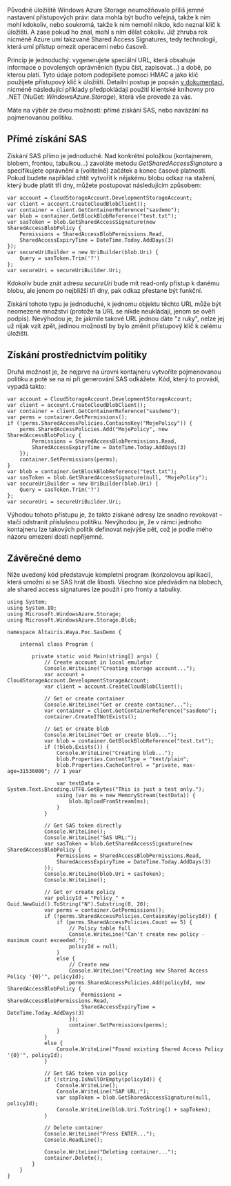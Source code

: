 <!-- dcterms:identifier = aspnetcz#3411 -->
<!-- dcterms:title = Windows Azure Storage a Shared Access Signatures -->
<!-- dcterms:abstract = Původně úložiště Windows Azure Storage neumožňovalo příliš jemné nastavení přístupových práv: data mohla být buďto veřejná, takže k nim mohl kdokoliv, nebo soukromá, takže k nim nemohl nikdo, kdo neznal klíč k úložišti. A zase pokud ho znal, mohl s ním dělat cokoliv. Již zhruba rok nicméně Azure umí takzvané Shared Access Signatures, tedy technologii, která umí přístup omezit operacemi nebo časově. -->
<!-- np9:categoryId = 2 -->
<!-- x4w:category = Bezpečnost -->
<!-- np9:authorId = 1 -->
<!-- np9:authorEmail = michal.valasek@altairis.cz -->
<!-- dcterms:creator = Michal Altair Valášek -->
<!-- dcterms:created = 2013-05-03T22:41:54.95+02:00 -->
<!-- dcterms:date = 2013-05-06T08:00:00+02:00 -->
<!-- x4w:pictureWidth = 150 -->
<!-- x4w:pictureHeight = 150 -->
<!-- x4w:pictureUrl = /perex-pictures/20130506-windows-azure-storage-a-shared-access-signatures.png -->

Původně úložiště Windows Azure Storage neumožňovalo příliš jemné nastavení přístupových práv: data mohla být buďto veřejná, takže k nim mohl kdokoliv, nebo soukromá, takže k nim nemohl nikdo, kdo neznal klíč k úložišti. A zase pokud ho znal, mohl s ním dělat cokoliv. Již zhruba rok nicméně Azure umí takzvané Shared Access Signatures, tedy technologii, která umí přístup omezit operacemi nebo časově.

Princip je jednoduchý: vygenerujete speciální URL, která obsahuje informace o povolených oprávněních (typu číst, zapisovat…) a době, po kterou platí. Tyto údaje potom podepíšete pomocí HMAC a jako klíč použijete přístupový klíč k úložišti. Detailní postup je popsán [v dokumentaci](http://msdn.microsoft.com/en-us/library/windowsazure/hh508996.aspx), nicméně následující příklady předpokládají použití klientské knihovny pro .NET (NuGet: *WindowsAzure.Storage*), která vše provede za vás.

Máte na výběr ze dvou možností: přímé získání SAS, nebo navázání na pojmenovanou politiku.

## Přímé získání SAS

Získání SAS přímo je jednoduché. Nad konkrétní položkou (kontajnerem, blobem, frontou, tabulkou…) zavoláte metodu *GetSharedAccessSignature* a specifikujete oprávnění a (volitelně) začátek a konec časové platnosti. Pokud budete například chtít vytvořit k nějakému blobu odkaz na stažení, který bude platit tři dny, můžete postupovat následujícím způsobem:

    var account = CloudStorageAccount.DevelopmentStorageAccount;
    var client = account.CreateCloudBlobClient();
    var container = client.GetContainerReference("sasdemo");
    var blob = container.GetBlockBlobReference("test.txt");
    var sasToken = blob.GetSharedAccessSignature(new SharedAccessBlobPolicy {
        Permissions = SharedAccessBlobPermissions.Read,
        SharedAccessExpiryTime = DateTime.Today.AddDays(3)
    });
    var secureUriBuilder = new UriBuilder(blob.Uri) {
        Query = sasToken.Trim('?')
    };
    var secureUri = secureUriBuilder.Uri;

Kdokoliv bude znát adresu *secureUri* bude mít read-only přístup k danému blobu, ale jenom po nejbližší tři dny, pak odkaz přestane být funkční.

Získání tohoto typu je jednoduché, k jednomu objektu těchto URL může být neomezené množství (protože ta URL se nikde neukládají, jenom se ověři podpis). Nevýhodou je, že jakmile takové URL jednou dáte "z ruky", nelze jej už nijak vzít zpět, jedinou možností by bylo změnit přístupový klíč k celému úložišti.

## Získání prostřednictvím politiky

Druhá možnost je, že nejprve na úrovni kontajneru vytvoříte pojmenovanou politiku a poté se na ni při generování SAS odkážete. Kód, který to provádí, vypadá takto:

    var account = CloudStorageAccount.DevelopmentStorageAccount;
    var client = account.CreateCloudBlobClient();
    var container = client.GetContainerReference("sasdemo");
    var perms = container.GetPermissions();
    if (!perms.SharedAccessPolicies.ContainsKey("MojePolicy")) {
        perms.SharedAccessPolicies.Add("MojePolicy", new SharedAccessBlobPolicy {
            Permissions = SharedAccessBlobPermissions.Read,
            SharedAccessExpiryTime = DateTime.Today.AddDays(3)
        });
        container.SetPermissions(perms);
    }
    var blob = container.GetBlockBlobReference("test.txt");
    var sasToken = blob.GetSharedAccessSignature(null, "MojePolicy");
    var secureUriBuilder = new UriBuilder(blob.Uri) {
        Query = sasToken.Trim('?')
    };
    var secureUri = secureUriBuilder.Uri;

Výhodou tohoto přístupu je, že takto získané adresy lze snadno revokovat – stačí odstranit příslušnou politiku. Nevýhodou je, že v rámci jednoho kontajneru lze takových politik definovat nejvýše pět, což je podle mého názoru omezení dosti nepříjemné.

## Závěrečné demo

Níže uvedený kód představuje kompletní program (konzolovou aplikaci), která umožní si se SAS hrát dle libosti. Všechno sice předvádím na blobech, ale shared access signatures lze použít i pro fronty a tabulky.

    using System;
    using System.IO;
    using Microsoft.WindowsAzure.Storage;
    using Microsoft.WindowsAzure.Storage.Blob;

    namespace Altairis.Waya.Poc.SasDemo {

        internal class Program {

            private static void Main(string[] args) {
                // Create account in local emulator
                Console.WriteLine("Creating storage account...");
                var account = CloudStorageAccount.DevelopmentStorageAccount;
                var client = account.CreateCloudBlobClient();

                // Get or create container
                Console.WriteLine("Get or create container...");
                var container = client.GetContainerReference("sasdemo");
                container.CreateIfNotExists();

                // Get or create blob
                Console.WriteLine("Get or create blob...");
                var blob = container.GetBlockBlobReference("test.txt");
                if (!blob.Exists()) {
                    Console.WriteLine("Creating blob...");
                    blob.Properties.ContentType = "text/plain";
                    blob.Properties.CacheControl = "private, max-age=31536000"; // 1 year

                    var testData = System.Text.Encoding.UTF8.GetBytes("This is just a test only.");
                    using (var ms = new MemoryStream(testData)) {
                        blob.UploadFromStream(ms);
                    }
                }

                // Get SAS token directly
                Console.WriteLine();
                Console.WriteLine("SAS URL:");
                var sasToken = blob.GetSharedAccessSignature(new SharedAccessBlobPolicy {
                    Permissions = SharedAccessBlobPermissions.Read,
                    SharedAccessExpiryTime = DateTime.Today.AddDays(3)
                });
                Console.WriteLine(blob.Uri + sasToken);
                Console.WriteLine();

                // Get or create policy
                var policyId = "Policy_" + Guid.NewGuid().ToString("N").Substring(0, 20);
                var perms = container.GetPermissions();
                if (!perms.SharedAccessPolicies.ContainsKey(policyId)) {
                    if (perms.SharedAccessPolicies.Count == 5) {
                        // Policy table full
                        Console.WriteLine("Can't create new policy - maximum count exceeded.");
                        policyId = null;
                    }
                    else {
                        // Create new
                        Console.WriteLine("Creating new Shared Access Policy '{0}'", policyId);
                        perms.SharedAccessPolicies.Add(policyId, new SharedAccessBlobPolicy {
                            Permissions = SharedAccessBlobPermissions.Read,
                            SharedAccessExpiryTime = DateTime.Today.AddDays(3)
                        });
                        container.SetPermissions(perms);
                    }
                }
                else {
                    Console.WriteLine("Found existing Shared Access Policy '{0}'", policyId);
                }

                // Get SAS token via policy
                if (!string.IsNullOrEmpty(policyId)) {
                    Console.WriteLine();
                    Console.WriteLine("SAP URL:");
                    var sapToken = blob.GetSharedAccessSignature(null, policyId);
                    Console.WriteLine(blob.Uri.ToString() + sapToken);
                }

                // Delete container
                Console.WriteLine("Press ENTER...");
                Console.ReadLine();

                Console.WriteLine("Deleting container...");
                container.Delete();
            }
        }
    }